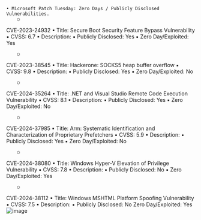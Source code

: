 	• Microsoft Patch Tuesday: Zero Days / Publicly Disclosed Vulnerabilities.
		○ 
CVE-2023-24932
			▪ Title: Secure Boot Security Feature Bypass Vulnerability
			▪ CVSS: 6.7
			▪ Description:
			▪ Publicly Disclosed: Yes
			▪ Zero Day/Exploited: Yes
			
		○ 
CVE-2023-38545
			▪ Title: Hackerone: SOCKS5 heap buffer overflow
			▪ CVSS: 9.8
			▪ Description:
			▪ Publicly Disclosed: Yes
			▪ Zero Day/Exploited: No
			
		○ 
CVE-2024-35264
			▪ Title: .NET and Visual Studio Remote Code Execution Vulnerability
			▪ CVSS: 8.1
			▪ Description:
			▪ Publicly Disclosed: Yes
			▪ Zero Day/Exploited: No
			
		○ 
CVE-2024-37985
			▪ Title: Arm: Systematic Identification and Characterization of Proprietary Prefetchers
			▪ CVSS: 5.9
			▪ Description:
			▪ Publicly Disclosed: Yes
			▪ Zero Day/Exploited: No
			
		○ 
CVE-2024-38080
			▪ Title: Windows Hyper-V Elevation of Privilege Vulnerability
			▪ CVSS: 7.8
			▪ Description:
			▪ Publicly Disclosed: No
			▪ Zero Day/Exploited: Yes
			
		○ 
CVE-2024-38112
			▪ Title: Windows MSHTML Platform Spoofing Vulnerability
			▪ CVSS: 7.5
			▪ Description:
			▪ Publicly Disclosed: No
Zero Day/Exploited: Yes![image](https://github.com/SimminsVuln/temprepo/assets/147641659/477f5fbe-cc01-4016-863a-d2eca9f94591)
